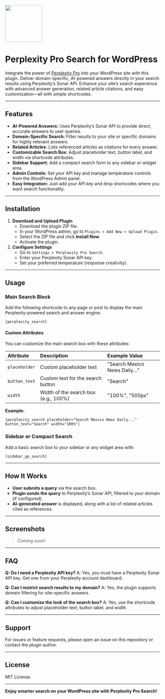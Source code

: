 <img src="https://r2cdn.perplexity.ai/pplx-full-logo-primary-dark%402x.png" class="logo" width="120"/>

# Perplexity Pro Search for WordPress

Integrate the power of [Perplexity Pro](https://www.perplexity.ai/) into your WordPress site with this plugin. Deliver domain-specific, AI-powered answers directly in your search results using Perplexity’s Sonar API. Enhance your site’s search experience with advanced answer generation, related article citations, and easy customization—all with simple shortcodes.

---

## Features

- **AI-Powered Answers:** Uses Perplexity’s Sonar API to provide direct, accurate answers to user queries.
- **Domain-Specific Search:** Filter results to your site or specific domains for highly relevant answers.
- **Related Articles:** Lists referenced articles as citations for every answer.
- **Customizable Search Box:** Adjust placeholder text, button label, and width via shortcode attributes.
- **Sidebar Support:** Add a compact search form to any sidebar or widget area.
- **Admin Controls:** Set your API key and manage temperature controls from the WordPress Admin panel.
- **Easy Integration:** Just add your API key and drop shortcodes where you want search functionality.

---

## Installation

1. **Download and Upload Plugin**
    - Download the plugin ZIP file.
    - In your WordPress admin, go to `Plugins > Add New > Upload Plugin`.
    - Select the ZIP file and click **Install Now**.
    - Activate the plugin.
2. **Configure Settings**
    - Go to `Settings > Perplexity Pro Search`.
    - Enter your Perplexity Sonar API key.
    - Set your preferred temperature (response creativity).

---

## Usage

### Main Search Block

Add the following shortcode to any page or post to display the main Perplexity-powered search and answer engine:

```plaintext
[perplexity_search]
```


#### Custom Attributes

You can customize the main search box with these attributes:


| Attribute | Description | Example Value |
| :-- | :-- | :-- |
| `placeholder` | Custom placeholder text | "Search Mexico News Daily..." |
| `button_text` | Custom text for the search button | "Search" |
| `width` | Width of the search box (e.g., 100%) | "100%", "500px" |

**Example:**

```plaintext
[perplexity_search placeholder="Search Mexico News Daily..." button_text="Search" width="100%"]
```


### Sidebar or Compact Search

Add a basic search box to your sidebar or any widget area with:

```plaintext
[sidebar_pp_search]
```


---

## How It Works

- **User submits a query** via the search box.
- **Plugin sends the query** to Perplexity’s Sonar API, filtered to your domain (if configured).
- **AI-generated answer** is displayed, along with a list of related articles cited as references.

---

## Screenshots

> _Coming soon!_

---

## FAQ

**Q: Do I need a Perplexity API key?**
A: Yes, you must have a Perplexity Sonar API key. Get one from your Perplexity account dashboard.

**Q: Can I restrict search results to my domain?**
A: Yes, the plugin supports domain filtering for site-specific answers.

**Q: Can I customize the look of the search box?**
A: Yes, use the shortcode attributes to adjust placeholder text, button label, and width.

---

## Support

For issues or feature requests, please open an issue on this repository or contact the plugin author.

---

## License

MIT License. 

---

**Enjoy smarter search on your WordPress site with Perplexity Pro Search!**

